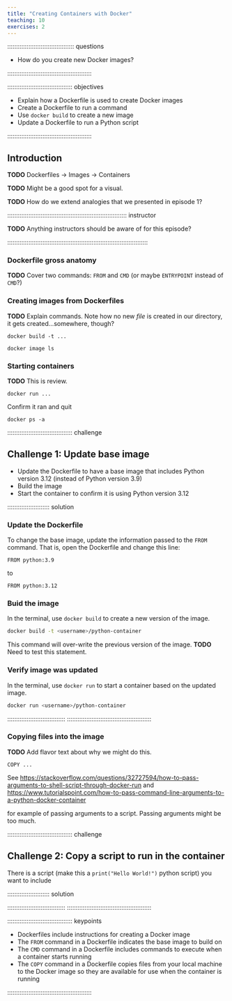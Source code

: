 ```yaml
---
title: "Creating Containers with Docker"
teaching: 10
exercises: 2
---
```


:::::::::::::::::::::::::::::::::::::: questions 

- How do you create new Docker images?

::::::::::::::::::::::::::::::::::::::::::::::::

::::::::::::::::::::::::::::::::::::: objectives

- Explain how a Dockerfile is used to create Docker images
- Create a Dockerfile to run a command
- Use `docker build` to create a new image
- Update a Dockerfile to run a Python script

::::::::::::::::::::::::::::::::::::::::::::::::

## Introduction

**TODO** Dockerfiles -> Images -> Containers

**TODO** Might be a good spot for a visual.

**TODO** How do we extend analogies that we presented in episode 1?

:::::::::::::::::::::::::::::::::::::::::::::::::::::::::::::::::::: instructor

**TODO** Anything instructors should be aware of for this episode?

::::::::::::::::::::::::::::::::::::::::::::::::::::::::::::::::::::::::::::::::

### Dockerfile gross anatomy

**TODO** Cover two commands: `FROM` and `CMD` (or maybe `ENTRYPOINT` instead of 
`CMD`?)

### Creating images from Dockerfiles

**TODO** Explain commands. Note how no new _file_ is created in our directory, 
it gets created...somewhere, though?

`docker build -t ...`

`docker image ls`

### Starting containers

**TODO** This is review.

`docker run ...`

Confirm it ran and quit

`docker ps -a`

::::::::::::::::::::::::::::::::::::: challenge 

## Challenge 1: Update base image

- Update the Dockerfile to have a base image that includes Python version 3.12 
(instead of Python version 3.9)
- Build the image
- Start the container to confirm it is using Python version 3.12

:::::::::::::::::::::::: solution 

### Update the Dockerfile

To change the base image, update the information passed to the `FROM` command. 
That is, open the Dockerfile and change this line:

`FROM python:3.9`

to 

`FROM python:3.12`
 
### Buid the image

In the terminal, use `docker build` to create a new version of the image. 

```bash
docker build -t <username>/python-container
```

This command will over-write the previous version of the image. **TODO** Need 
to test this statement.

### Verify image was updated

In the terminal, use `docker run` to start a container based on the updated 
image.

```bash
docker run <username>/python-container
```
:::::::::::::::::::::::::::::::::
::::::::::::::::::::::::::::::::::::::::::::::::

### Copying files into the image

**TODO** Add flavor text about why we might do this.

`COPY ...`

See 
https://stackoverflow.com/questions/32727594/how-to-pass-arguments-to-shell-script-through-docker-run
and
https://www.tutorialspoint.com/how-to-pass-command-line-arguments-to-a-python-docker-container

for example of passing arguments to a script. Passing arguments might be too 
much.

::::::::::::::::::::::::::::::::::::: challenge 

## Challenge 2: Copy a script to run in the container

There is a script (make this a `print("Hello World!")` python script) you want 
to include 

:::::::::::::::::::::::: solution 

:::::::::::::::::::::::::::::::::
::::::::::::::::::::::::::::::::::::::::::::::::


::::::::::::::::::::::::::::::::::::: keypoints 

- Dockerfiles include instructions for creating a Docker image
- The `FROM` command in a Dockerfile indicates the base image to build on
- The `CMD` command in a Dockerfile includes commands to execute when a 
container starts running
- The `COPY` command in a Dockerfile copies files from your local machine to 
the Docker image so they are available for use when the container is running

::::::::::::::::::::::::::::::::::::::::::::::::
